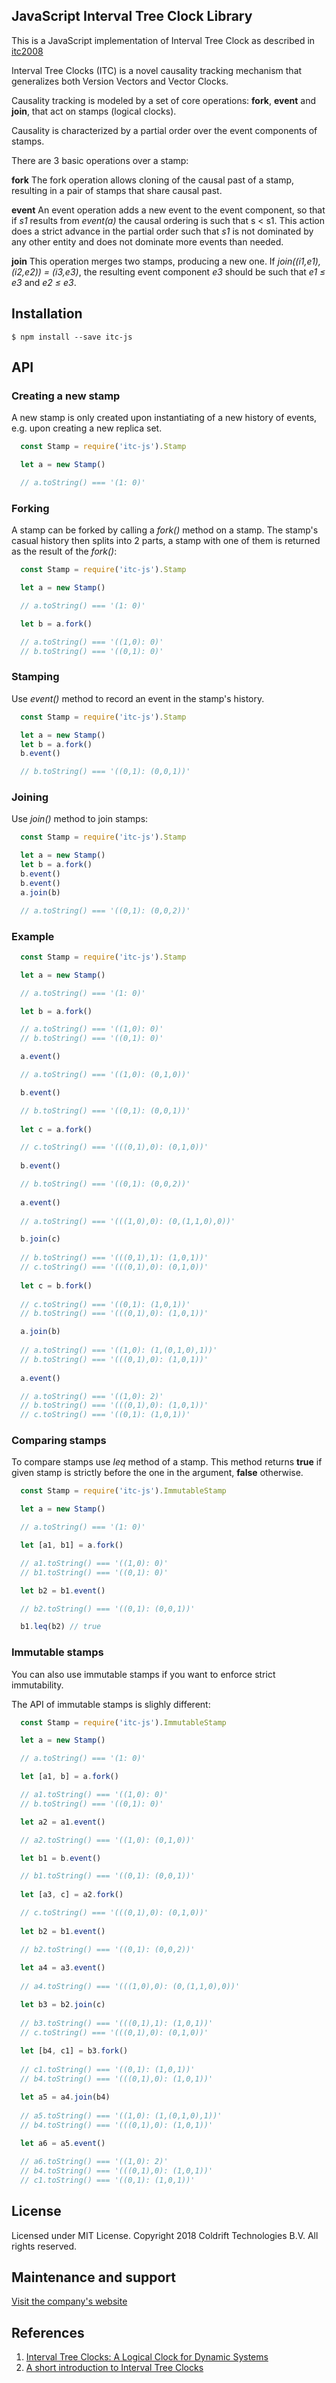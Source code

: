## JavaScript Interval Tree Clock Library

This is a JavaScript implementation of Interval Tree Clock as described in [itc2008](http://gsd.di.uminho.pt/members/cbm/ps/itc2008.pdf)

Interval Tree Clocks (ITC) is a novel causality tracking mechanism that generalizes both Version Vectors and Vector Clocks.

Causality tracking is modeled by a set of core operations: **fork**, **event** and **join**, that act on stamps (logical clocks).

Causality is characterized by a partial order over the event components of stamps.

There are 3 basic operations over a stamp:

**fork** The fork operation allows cloning of the causal past of a stamp, resulting in a pair of stamps that
share causal past.

**event** An event operation adds a new event to the event component, so that if _s1_ results from
_event(a)_ the causal ordering is such that s < s1. This action does a strict advance in the partial order such
that _s1_ is not dominated by any other entity and does not dominate more events than needed.

**join** This operation merges two stamps, producing a new one. If _join((i1,e1), (i2,e2)) = (i3,e3)_, the resulting
event component _e3_ should be such that _e1 ≤ e3_ and _e2 ≤ e3_. 

## Installation

```
$ npm install --save itc-js
```

## API

### Creating a new stamp

A new stamp is only created upon instantiating of a new history of events,
e.g. upon creating a new replica set. 

```javascript
  const Stamp = require('itc-js').Stamp

  let a = new Stamp()

  // a.toString() === '(1: 0)'
```

### Forking

A stamp can be forked by calling a _fork()_ method on a stamp. The stamp's casual history then
splits into 2 parts, a stamp with one of them is returned as the result of the _fork()_:

```javascript
  const Stamp = require('itc-js').Stamp

  let a = new Stamp()

  // a.toString() === '(1: 0)'

  let b = a.fork()

  // a.toString() === '((1,0): 0)'
  // b.toString() === '((0,1): 0)'
```

### Stamping

Use _event()_ method to record an event in the stamp's history.

```javascript
  const Stamp = require('itc-js').Stamp

  let a = new Stamp()
  let b = a.fork()
  b.event()

  // b.toString() === '((0,1): (0,0,1))'
```

### Joining

Use _join()_ method to join stamps:

```javascript
  const Stamp = require('itc-js').Stamp

  let a = new Stamp()
  let b = a.fork()
  b.event()
  b.event()
  a.join(b)

  // a.toString() === '((0,1): (0,0,2))'
```

### Example

```javascript
  const Stamp = require('itc-js').Stamp

  let a = new Stamp()

  // a.toString() === '(1: 0)'

  let b = a.fork()

  // a.toString() === '((1,0): 0)'
  // b.toString() === '((0,1): 0)'

  a.event()

  // a.toString() === '((1,0): (0,1,0))'

  b.event()

  // b.toString() === '((0,1): (0,0,1))'
    
  let c = a.fork()

  // c.toString() === '(((0,1),0): (0,1,0))'
    
  b.event()

  // b.toString() === '((0,1): (0,0,2))'
    
  a.event()
    
  // a.toString() === '(((1,0),0): (0,(1,1,0),0))'

  b.join(c)
    
  // b.toString() === '(((0,1),1): (1,0,1))'
  // c.toString() === '(((0,1),0): (0,1,0))'
    
  let c = b.fork()
    
  // c.toString() === '((0,1): (1,0,1))'
  // b.toString() === '(((0,1),0): (1,0,1))'

  a.join(b)
  
  // a.toString() === '((1,0): (1,(0,1,0),1))'
  // b.toString() === '(((0,1),0): (1,0,1))'
    
  a.event()

  // a.toString() === '((1,0): 2)'
  // b.toString() === '(((0,1),0): (1,0,1))'
  // c.toString() === '((0,1): (1,0,1))'
```

### Comparing stamps

To compare stamps use _leq_ method of a stamp. This method returns **true** if given stamp is strictly before
the one in the argument, **false** otherwise.

```javascript
  const Stamp = require('itc-js').ImmutableStamp

  let a = new Stamp()

  // a.toString() === '(1: 0)'

  let [a1, b1] = a.fork()

  // a1.toString() === '((1,0): 0)'
  // b1.toString() === '((0,1): 0)'

  let b2 = b1.event()

  // b2.toString() === '((0,1): (0,0,1))'

  b1.leq(b2) // true
```

### Immutable stamps

You can also use immutable stamps if you want to enforce strict immutability.

The API of immutable stamps is slighly different:

```javascript
  const Stamp = require('itc-js').ImmutableStamp

  let a = new Stamp()

  // a.toString() === '(1: 0)'

  let [a1, b] = a.fork()

  // a1.toString() === '((1,0): 0)'
  // b.toString() === '((0,1): 0)'

  let a2 = a1.event()

  // a2.toString() === '((1,0): (0,1,0))'

  let b1 = b.event()

  // b1.toString() === '((0,1): (0,0,1))'
    
  let [a3, c] = a2.fork()

  // c.toString() === '(((0,1),0): (0,1,0))'
    
  let b2 = b1.event()

  // b2.toString() === '((0,1): (0,0,2))'
    
  let a4 = a3.event()
    
  // a4.toString() === '(((1,0),0): (0,(1,1,0),0))'

  let b3 = b2.join(c)
    
  // b3.toString() === '(((0,1),1): (1,0,1))'
  // c.toString() === '(((0,1),0): (0,1,0))'
    
  let [b4, c1] = b3.fork()
    
  // c1.toString() === '((0,1): (1,0,1))'
  // b4.toString() === '(((0,1),0): (1,0,1))'

  let a5 = a4.join(b4)
  
  // a5.toString() === '((1,0): (1,(0,1,0),1))'
  // b4.toString() === '(((0,1),0): (1,0,1))'
    
  let a6 = a5.event()

  // a6.toString() === '((1,0): 2)'
  // b4.toString() === '(((0,1),0): (1,0,1))'
  // c1.toString() === '((0,1): (1,0,1))'
```

## License

Licensed under MIT License. Copyright 2018 Coldrift Technologies B.V. All rights reserved.

## Maintenance and support
[Visit the company's website](https://coldrift.com/)

## References

1. [Interval Tree Clocks: A Logical Clock for Dynamic Systems](http://gsd.di.uminho.pt/members/cbm/ps/itc2008.pdf)
2. [A short introduction to Interval Tree Clocks](https://blog.separateconcerns.com/2017-05-07-itc.html)
